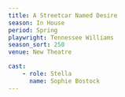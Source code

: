 ```yaml
---
title: A Streetcar Named Desire
season: In House
period: Spring
playwright: Tennessee Williams
season_sort: 250
venue: New Theatre

cast:
	- role: Stella
	  name: Sophie Bostock
---
```



